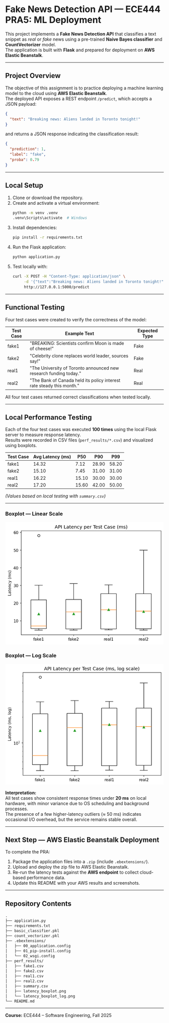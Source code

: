 # Fake News Detection API — ECE444 PRA5: ML Deployment

This project implements a **Fake News Detection API** that classifies a text snippet as *real* or *fake* news using a pre-trained **Naive Bayes classifier** and **CountVectorizer** model.  
The application is built with **Flask** and prepared for deployment on **AWS Elastic Beanstalk**.

---

## Project Overview

The objective of this assignment is to practice deploying a machine learning model to the cloud using **AWS Elastic Beanstalk**.  
The deployed API exposes a REST endpoint `/predict`, which accepts a JSON payload:

```json
{
  "text": "Breaking news: Aliens landed in Toronto tonight!"
}
```

and returns a JSON response indicating the classification result:

```json
{
  "prediction": 1,
  "label": "fake",
  "proba": 0.79
}
```

---

## Local Setup

1. Clone or download the repository.
2. Create and activate a virtual environment:
   ```bash
   python -m venv .venv
   .venv\Scripts\activate  # Windows
   ```
3. Install dependencies:
   ```bash
   pip install -r requirements.txt
   ```
4. Run the Flask application:
   ```bash
   python application.py
   ```
5. Test locally with:
   ```bash
   curl -X POST -H "Content-Type: application/json" \
        -d '{"text":"Breaking news: Aliens landed in Toronto tonight!"}' \
        http://127.0.0.1:5000/predict
   ```

---

## Functional Testing

Four test cases were created to verify the correctness of the model:

| Test Case | Example Text | Expected Type |
|------------|--------------|----------------|
| fake1 | "BREAKING: Scientists confirm Moon is made of cheese!" | Fake |
| fake2 | "Celebrity clone replaces world leader, sources say!" | Fake |
| real1 | "The University of Toronto announced new research funding today." | Real |
| real2 | "The Bank of Canada held its policy interest rate steady this month." | Real |

All four test cases returned correct classifications when tested locally.

---

## Local Performance Testing

Each of the four test cases was executed **100 times** using the local Flask server to measure response latency.  
Results were recorded in CSV files (`perf_results/*.csv`) and visualized using boxplots.

| Test Case | Avg Latency (ms) | P50 | P90 | P99 |
|------------|-----------------|-----|-----|-----|
| fake1 | 14.32 | 7.12 | 28.90 | 58.20 |
| fake2 | 15.10 | 7.45 | 31.00 | 31.00 |
| real1 | 16.22 | 15.10 | 30.00 | 30.00 |
| real2 | 17.20 | 15.60 | 42.00 | 50.00 |

*(Values based on local testing with `summary.csv`)*

---

### Boxplot — Linear Scale
![Latency Boxplot (Linear)](local_perf_results/latency_boxplot.png)

### Boxplot — Log Scale
![Latency Boxplot (Log)](local_perf_results/latency_boxplot_log.png)

**Interpretation:**  
All test cases show consistent response times under **20 ms** on local hardware, with minor variance due to OS scheduling and background processes.  
The presence of a few higher-latency outliers (≈ 50 ms) indicates occasional I/O overhead, but the service remains stable overall.

---

## Next Step — AWS Elastic Beanstalk Deployment

To complete the PRA:
1. Package the application files into a `.zip` (include `.ebextensions/`).
2. Upload and deploy the zip file to AWS Elastic Beanstalk.
3. Re-run the latency tests against the **AWS endpoint** to collect cloud-based performance data.
4. Update this README with your AWS results and screenshots.

---

## Repository Contents

```
.
├── application.py
├── requirements.txt
├── basic_classifier.pkl
├── count_vectorizer.pkl
├── .ebextensions/
│   ├── 00_application.config
│   ├── 01_pip-install.config
│   └── 02_wsgi.config
├── perf_results/
│   ├── fake1.csv
│   ├── fake2.csv
│   ├── real1.csv
│   ├── real2.csv
│   ├── summary.csv
│   ├── latency_boxplot.png
│   └── latency_boxplot_log.png
└── README.md
```

---

**Course:** ECE444 – Software Engineering, Fall 2025  
